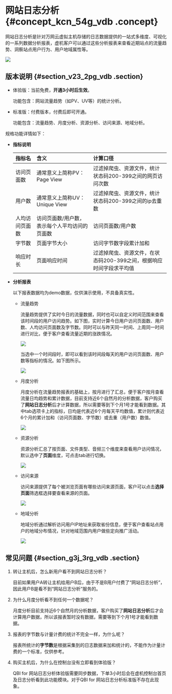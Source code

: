 # 网站日志分析 {#concept_kcn_54g_vdb .concept}

网站日志分析是针对万网云虚拟主机存储的日志数据提供的一站式多维度、可视化的一系列数据分析报表，虚机客户可以通过这些分析报表来查看近期站点的流量趋势、洞察站点用户行为、用户地域属性等。

![](http://static-aliyun-doc.oss-cn-hangzhou.aliyuncs.com/assets/img/9196/15626419342045_zh-CN.jpg)

## 版本说明 {#section_v23_2pg_vdb .section}

-   体验版：当前免费，**开通3小时后生效**。

    功能包含：网站流量趋势（如PV、UV等）的统计分析。

-   标准版：付费版本，付费后即可开通。

    功能包含：流量趋势、月度分析、资源分析、访问来源、地域分析。


规格功能详情如下：

-   **指标说明** 

    |指标名|含义|计算口径|
    |:--|:-|:---|
    |访问页面数|通常意义上简称PV：Page View|过滤掉爬虫、资源文件，统计状态码200-399之间的网页访问次数|
    |用户数|通常意义上简称UV：Unique View|过滤掉爬虫、资源文件，统计状态码200-399之间的ip去重数|
    |人均访问页面数|访问页面数/用户数，表示每个人平均访问的页面数|访问页面数/用户数|
    |字节数|页面字节大小|访问字节数字段累计加和|
    |响应时长|页面响应时间|过滤掉爬虫、资源文件，在状态码200-399之间，根据响应时间字段求平均值|

-   **分析报表** 

    以下报表数据均为demo数据，仅供演示使用，不具备真实性。

    -   流量趋势

        流量趋势提供了实时今日的流量数据，同时也可以自定义时间范围来查看该时间段的用户访问趋势。如下图，实时计算今日用户访问页面数、用户数、人均访问页面数及字节数。同时可以与昨天同一时间、上周同一时间进行对比，便于客户查看流量近期的涨跌情况。

        ![](http://static-aliyun-doc.oss-cn-hangzhou.aliyuncs.com/assets/img/9196/15626419352054_zh-CN.jpg)

        当选中一个时间段时，即可以看到该时间段每天的用户访问页面数、用户数等指标的情况。如下图所示。

        ![](http://static-aliyun-doc.oss-cn-hangzhou.aliyuncs.com/assets/img/9196/15626419352055_zh-CN.jpg)

    -   月度分析

        月度分析在流量趋势报表的基础上，按月进行了汇总，便于客户按月查看流量日均趋势和累计数据，目前支持近6个自然月的分析数据，客户购买了**网站日志分析**后才计算数据，所以需要等到下个月1号才能看到数据。其中tab选项卡上的指标，日均是代表近6个月每天平均数值，累计则代表近6个月的累计加和（访问页面数、字节数）或去重（用户数）数值。

        ![](http://static-aliyun-doc.oss-cn-hangzhou.aliyuncs.com/assets/img/9196/15626419352056_zh-CN.jpg)

    -   资源分析

        资源分析汇总了按页面、文件类型、音频三个维度来查看用户访问情况，默认选中了**页面**维度，可点击tab进行切换。

        ![](http://static-aliyun-doc.oss-cn-hangzhou.aliyuncs.com/assets/img/9196/15626419352057_zh-CN.jpg)

    -   访问来源

        访问来源提供了每个被浏览页面有哪些访问来源页面，客户可以点击**选择页面**筛选框选择要查看来源的页面。

        ![](http://static-aliyun-doc.oss-cn-hangzhou.aliyuncs.com/assets/img/9196/15626419352058_zh-CN.jpg)

    -   地域分析

        地域分析通过解析访问用户IP地址来获取省份信息，便于客户查看站点用户的地域分布情况，针对地域范围内用户做些定向推广活动。

        ![](http://static-aliyun-doc.oss-cn-hangzhou.aliyuncs.com/assets/img/9196/15626419362059_zh-CN.jpg)


## 常见问题 {#section_g3j_3rg_vdb .section}

1.  转让主机后，怎么新用户看不到网站日志分析？

    目前如果用户A转让主机给用户B后，由于不是B用户付费了“网站日志分析”，因此用户B是看不到“网站日志分析”服务的。

2.  为什么月度分析看不到任何一个数据呢？

    月度分析目前支持近6个自然月的分析数据，客户购买了**网站日志分析**后才会计算用户数据，所以该报表暂时没有数据，需要等到下个月1号才能看到数据。

3.  报表的字节数与计量计费的统计不完全一样，为什么呢？

    报表所统计的**字节数**是根据采集到的日志数据来加和统计的，不能作为计量计费的一个标准，仅供参考。

4.  购买主机后，为什么在控制台没有立即看到体验版？

    QBI for 网站日志分析体验版需要同步数据，下单3小时后会在虚机控制台首页及日志分析看到此功能模块。对于QBI for 网站日志分析标准版不存在此现象。


